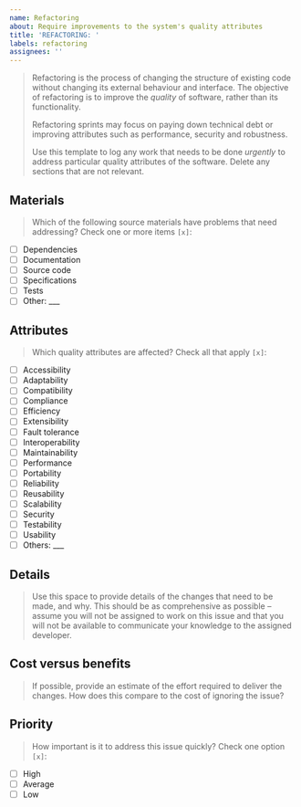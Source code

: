 ```yaml
---
name: Refactoring
about: Require improvements to the system's quality attributes
title: 'REFACTORING: '
labels: refactoring
assignees: ''
---
```


> Refactoring is the process of changing the structure of existing code without changing its external behaviour and interface. The objective of refactoring is to improve the _quality_ of software, rather than its functionality. 
>
> Refactoring sprints may focus on paying down technical debt or improving attributes such as performance, security and robustness.
>
> Use this template to log any work that needs to be done _urgently_ to address particular quality attributes of the software. Delete any sections that are not relevant.

## Materials

> Which of the following source materials have problems that need addressing? Check one or more items `[x]`:

- [ ] Dependencies
- [ ] Documentation
- [ ] Source code
- [ ] Specifications
- [ ] Tests
- [ ] Other: ___

## Attributes

> Which quality attributes are affected? Check all that apply `[x]`:

- [ ] Accessibility
- [ ] Adaptability
- [ ] Compatibility
- [ ] Compliance
- [ ] Efficiency
- [ ] Extensibility
- [ ] Fault tolerance
- [ ] Interoperability
- [ ] Maintainability
- [ ] Performance
- [ ] Portability
- [ ] Reliability
- [ ] Reusability
- [ ] Scalability
- [ ] Security
- [ ] Testability
- [ ] Usability
- [ ] Others: ___

## Details

> Use this space to provide details of the changes that need to be made, and why. This should be as comprehensive as possible – assume you will not be assigned to work on this issue and that you will not be available to communicate your knowledge to the assigned developer.

## Cost versus benefits

> If possible, provide an estimate of the effort required to deliver the changes. How does this compare to the cost of ignoring the issue?

## Priority

> How important is it to address this issue quickly? Check one option `[x]`:

- [ ] High
- [ ] Average
- [ ] Low
